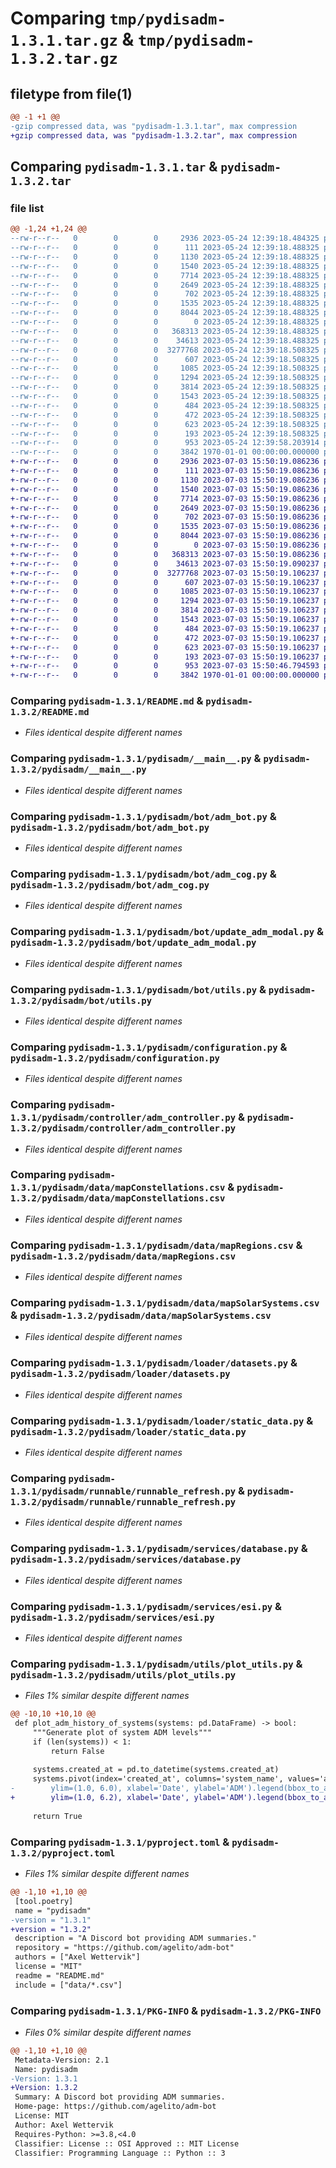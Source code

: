 # Comparing `tmp/pydisadm-1.3.1.tar.gz` & `tmp/pydisadm-1.3.2.tar.gz`

## filetype from file(1)

```diff
@@ -1 +1 @@
-gzip compressed data, was "pydisadm-1.3.1.tar", max compression
+gzip compressed data, was "pydisadm-1.3.2.tar", max compression
```

## Comparing `pydisadm-1.3.1.tar` & `pydisadm-1.3.2.tar`

### file list

```diff
@@ -1,24 +1,24 @@
--rw-r--r--   0        0        0     2936 2023-05-24 12:39:18.484325 pydisadm-1.3.1/README.md
--rw-r--r--   0        0        0      111 2023-05-24 12:39:18.488325 pydisadm-1.3.1/pydisadm/__init__.py
--rw-r--r--   0        0        0     1130 2023-05-24 12:39:18.488325 pydisadm-1.3.1/pydisadm/__main__.py
--rw-r--r--   0        0        0     1540 2023-05-24 12:39:18.488325 pydisadm-1.3.1/pydisadm/bot/adm_bot.py
--rw-r--r--   0        0        0     7714 2023-05-24 12:39:18.488325 pydisadm-1.3.1/pydisadm/bot/adm_cog.py
--rw-r--r--   0        0        0     2649 2023-05-24 12:39:18.488325 pydisadm-1.3.1/pydisadm/bot/update_adm_modal.py
--rw-r--r--   0        0        0      702 2023-05-24 12:39:18.488325 pydisadm-1.3.1/pydisadm/bot/utils.py
--rw-r--r--   0        0        0     1535 2023-05-24 12:39:18.488325 pydisadm-1.3.1/pydisadm/configuration.py
--rw-r--r--   0        0        0     8044 2023-05-24 12:39:18.488325 pydisadm-1.3.1/pydisadm/controller/adm_controller.py
--rw-r--r--   0        0        0        0 2023-05-24 12:39:18.488325 pydisadm-1.3.1/pydisadm/data/__init__.py
--rw-r--r--   0        0        0   368313 2023-05-24 12:39:18.488325 pydisadm-1.3.1/pydisadm/data/mapConstellations.csv
--rw-r--r--   0        0        0    34613 2023-05-24 12:39:18.488325 pydisadm-1.3.1/pydisadm/data/mapRegions.csv
--rw-r--r--   0        0        0  3277768 2023-05-24 12:39:18.508325 pydisadm-1.3.1/pydisadm/data/mapSolarSystems.csv
--rw-r--r--   0        0        0      607 2023-05-24 12:39:18.508325 pydisadm-1.3.1/pydisadm/loader/datasets.py
--rw-r--r--   0        0        0     1085 2023-05-24 12:39:18.508325 pydisadm-1.3.1/pydisadm/loader/static_data.py
--rw-r--r--   0        0        0     1294 2023-05-24 12:39:18.508325 pydisadm-1.3.1/pydisadm/runnable/runnable_refresh.py
--rw-r--r--   0        0        0     3814 2023-05-24 12:39:18.508325 pydisadm-1.3.1/pydisadm/services/database.py
--rw-r--r--   0        0        0     1543 2023-05-24 12:39:18.508325 pydisadm-1.3.1/pydisadm/services/esi.py
--rw-r--r--   0        0        0      484 2023-05-24 12:39:18.508325 pydisadm-1.3.1/pydisadm/utils/adm_utils.py
--rw-r--r--   0        0        0      472 2023-05-24 12:39:18.508325 pydisadm-1.3.1/pydisadm/utils/datetime_utils.py
--rw-r--r--   0        0        0      623 2023-05-24 12:39:18.508325 pydisadm-1.3.1/pydisadm/utils/plot_utils.py
--rw-r--r--   0        0        0      193 2023-05-24 12:39:18.508325 pydisadm-1.3.1/pydisadm/utils/thread_utils.py
--rw-r--r--   0        0        0      953 2023-05-24 12:39:58.203914 pydisadm-1.3.1/pyproject.toml
--rw-r--r--   0        0        0     3842 1970-01-01 00:00:00.000000 pydisadm-1.3.1/PKG-INFO
+-rw-r--r--   0        0        0     2936 2023-07-03 15:50:19.086236 pydisadm-1.3.2/README.md
+-rw-r--r--   0        0        0      111 2023-07-03 15:50:19.086236 pydisadm-1.3.2/pydisadm/__init__.py
+-rw-r--r--   0        0        0     1130 2023-07-03 15:50:19.086236 pydisadm-1.3.2/pydisadm/__main__.py
+-rw-r--r--   0        0        0     1540 2023-07-03 15:50:19.086236 pydisadm-1.3.2/pydisadm/bot/adm_bot.py
+-rw-r--r--   0        0        0     7714 2023-07-03 15:50:19.086236 pydisadm-1.3.2/pydisadm/bot/adm_cog.py
+-rw-r--r--   0        0        0     2649 2023-07-03 15:50:19.086236 pydisadm-1.3.2/pydisadm/bot/update_adm_modal.py
+-rw-r--r--   0        0        0      702 2023-07-03 15:50:19.086236 pydisadm-1.3.2/pydisadm/bot/utils.py
+-rw-r--r--   0        0        0     1535 2023-07-03 15:50:19.086236 pydisadm-1.3.2/pydisadm/configuration.py
+-rw-r--r--   0        0        0     8044 2023-07-03 15:50:19.086236 pydisadm-1.3.2/pydisadm/controller/adm_controller.py
+-rw-r--r--   0        0        0        0 2023-07-03 15:50:19.086236 pydisadm-1.3.2/pydisadm/data/__init__.py
+-rw-r--r--   0        0        0   368313 2023-07-03 15:50:19.086236 pydisadm-1.3.2/pydisadm/data/mapConstellations.csv
+-rw-r--r--   0        0        0    34613 2023-07-03 15:50:19.090237 pydisadm-1.3.2/pydisadm/data/mapRegions.csv
+-rw-r--r--   0        0        0  3277768 2023-07-03 15:50:19.106237 pydisadm-1.3.2/pydisadm/data/mapSolarSystems.csv
+-rw-r--r--   0        0        0      607 2023-07-03 15:50:19.106237 pydisadm-1.3.2/pydisadm/loader/datasets.py
+-rw-r--r--   0        0        0     1085 2023-07-03 15:50:19.106237 pydisadm-1.3.2/pydisadm/loader/static_data.py
+-rw-r--r--   0        0        0     1294 2023-07-03 15:50:19.106237 pydisadm-1.3.2/pydisadm/runnable/runnable_refresh.py
+-rw-r--r--   0        0        0     3814 2023-07-03 15:50:19.106237 pydisadm-1.3.2/pydisadm/services/database.py
+-rw-r--r--   0        0        0     1543 2023-07-03 15:50:19.106237 pydisadm-1.3.2/pydisadm/services/esi.py
+-rw-r--r--   0        0        0      484 2023-07-03 15:50:19.106237 pydisadm-1.3.2/pydisadm/utils/adm_utils.py
+-rw-r--r--   0        0        0      472 2023-07-03 15:50:19.106237 pydisadm-1.3.2/pydisadm/utils/datetime_utils.py
+-rw-r--r--   0        0        0      623 2023-07-03 15:50:19.106237 pydisadm-1.3.2/pydisadm/utils/plot_utils.py
+-rw-r--r--   0        0        0      193 2023-07-03 15:50:19.106237 pydisadm-1.3.2/pydisadm/utils/thread_utils.py
+-rw-r--r--   0        0        0      953 2023-07-03 15:50:46.794593 pydisadm-1.3.2/pyproject.toml
+-rw-r--r--   0        0        0     3842 1970-01-01 00:00:00.000000 pydisadm-1.3.2/PKG-INFO
```

### Comparing `pydisadm-1.3.1/README.md` & `pydisadm-1.3.2/README.md`

 * *Files identical despite different names*

### Comparing `pydisadm-1.3.1/pydisadm/__main__.py` & `pydisadm-1.3.2/pydisadm/__main__.py`

 * *Files identical despite different names*

### Comparing `pydisadm-1.3.1/pydisadm/bot/adm_bot.py` & `pydisadm-1.3.2/pydisadm/bot/adm_bot.py`

 * *Files identical despite different names*

### Comparing `pydisadm-1.3.1/pydisadm/bot/adm_cog.py` & `pydisadm-1.3.2/pydisadm/bot/adm_cog.py`

 * *Files identical despite different names*

### Comparing `pydisadm-1.3.1/pydisadm/bot/update_adm_modal.py` & `pydisadm-1.3.2/pydisadm/bot/update_adm_modal.py`

 * *Files identical despite different names*

### Comparing `pydisadm-1.3.1/pydisadm/bot/utils.py` & `pydisadm-1.3.2/pydisadm/bot/utils.py`

 * *Files identical despite different names*

### Comparing `pydisadm-1.3.1/pydisadm/configuration.py` & `pydisadm-1.3.2/pydisadm/configuration.py`

 * *Files identical despite different names*

### Comparing `pydisadm-1.3.1/pydisadm/controller/adm_controller.py` & `pydisadm-1.3.2/pydisadm/controller/adm_controller.py`

 * *Files identical despite different names*

### Comparing `pydisadm-1.3.1/pydisadm/data/mapConstellations.csv` & `pydisadm-1.3.2/pydisadm/data/mapConstellations.csv`

 * *Files identical despite different names*

### Comparing `pydisadm-1.3.1/pydisadm/data/mapRegions.csv` & `pydisadm-1.3.2/pydisadm/data/mapRegions.csv`

 * *Files identical despite different names*

### Comparing `pydisadm-1.3.1/pydisadm/data/mapSolarSystems.csv` & `pydisadm-1.3.2/pydisadm/data/mapSolarSystems.csv`

 * *Files identical despite different names*

### Comparing `pydisadm-1.3.1/pydisadm/loader/datasets.py` & `pydisadm-1.3.2/pydisadm/loader/datasets.py`

 * *Files identical despite different names*

### Comparing `pydisadm-1.3.1/pydisadm/loader/static_data.py` & `pydisadm-1.3.2/pydisadm/loader/static_data.py`

 * *Files identical despite different names*

### Comparing `pydisadm-1.3.1/pydisadm/runnable/runnable_refresh.py` & `pydisadm-1.3.2/pydisadm/runnable/runnable_refresh.py`

 * *Files identical despite different names*

### Comparing `pydisadm-1.3.1/pydisadm/services/database.py` & `pydisadm-1.3.2/pydisadm/services/database.py`

 * *Files identical despite different names*

### Comparing `pydisadm-1.3.1/pydisadm/services/esi.py` & `pydisadm-1.3.2/pydisadm/services/esi.py`

 * *Files identical despite different names*

### Comparing `pydisadm-1.3.1/pydisadm/utils/plot_utils.py` & `pydisadm-1.3.2/pydisadm/utils/plot_utils.py`

 * *Files 1% similar despite different names*

```diff
@@ -10,10 +10,10 @@
 def plot_adm_history_of_systems(systems: pd.DataFrame) -> bool:
     """Generate plot of system ADM levels"""
     if (len(systems)) < 1:
         return False
 
     systems.created_at = pd.to_datetime(systems.created_at)
     systems.pivot(index='created_at', columns='system_name', values='adm').plot(
-        ylim=(1.0, 6.0), xlabel='Date', ylabel='ADM').legend(bbox_to_anchor=(1, 1))
+        ylim=(1.0, 6.2), xlabel='Date', ylabel='ADM').legend(bbox_to_anchor=(1, 1))
 
     return True
```

### Comparing `pydisadm-1.3.1/pyproject.toml` & `pydisadm-1.3.2/pyproject.toml`

 * *Files 1% similar despite different names*

```diff
@@ -1,10 +1,10 @@
 [tool.poetry]
 name = "pydisadm"
-version = "1.3.1"
+version = "1.3.2"
 description = "A Discord bot providing ADM summaries."
 repository = "https://github.com/agelito/adm-bot"
 authors = ["Axel Wettervik"]
 license = "MIT"
 readme = "README.md"
 include = ["data/*.csv"]
```

### Comparing `pydisadm-1.3.1/PKG-INFO` & `pydisadm-1.3.2/PKG-INFO`

 * *Files 0% similar despite different names*

```diff
@@ -1,10 +1,10 @@
 Metadata-Version: 2.1
 Name: pydisadm
-Version: 1.3.1
+Version: 1.3.2
 Summary: A Discord bot providing ADM summaries.
 Home-page: https://github.com/agelito/adm-bot
 License: MIT
 Author: Axel Wettervik
 Requires-Python: >=3.8,<4.0
 Classifier: License :: OSI Approved :: MIT License
 Classifier: Programming Language :: Python :: 3
```

